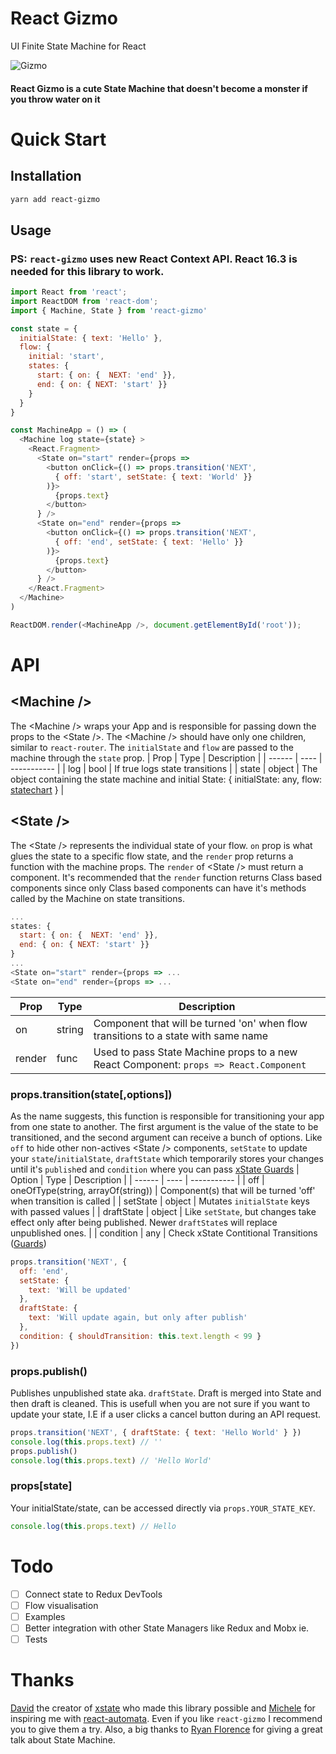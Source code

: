 # React Gizmo

UI Finite State Machine for React  

![Gizmo](https://78.media.tumblr.com/7e86a0e90f263f2c1da0bc2f01b91d9a/tumblr_of8yz2A9Tk1rp0vkjo1_500.gif)
#### React Gizmo is a cute State Machine that doesn't become a monster if you throw water on it  

# Quick Start

## Installation

```sh
yarn add react-gizmo
```

## Usage
### PS: `react-gizmo` uses new React Context API. React 16.3 is needed for this library to work.
```js
import React from 'react';
import ReactDOM from 'react-dom';
import { Machine, State } from 'react-gizmo'

const state = {
  initialState: { text: 'Hello' },
  flow: {
    initial: 'start',
    states: {
      start: { on: {  NEXT: 'end' }},
      end: { on: { NEXT: 'start' }}
    }
  }
}

const MachineApp = () => (
  <Machine log state={state} >
    <React.Fragment>
      <State on="start" render={props =>
        <button onClick={() => props.transition('NEXT',
          { off: 'start', setState: { text: 'World' }}
        )}>
          {props.text}
        </button>
      } />
      <State on="end" render={props =>
        <button onClick={() => props.transition('NEXT',
          { off: 'end', setState: { text: 'Hello' }}
        )}>
          {props.text}
        </button>
      } />
    </React.Fragment>
  </Machine>
)

ReactDOM.render(<MachineApp />, document.getElementById('root'));
```

# API  
  
## &lt;Machine /&gt;  
The &lt;Machine /&gt; wraps your App and is responsible for passing down the props to the &lt;State /&gt;. The &lt;Machine /&gt; should have only one children, similar to `react-router`. The `initialState` and `flow` are passed to the machine through the `state` prop.
| Prop | Type | Description |
| ------ | ---- | ----------- |
| log    | bool | If true logs state transitions |
| state  | object | The object containing the state machine and initial State: { initialState: any, flow: [statechart](http://davidkpiano.github.io/xstate/docs/#/) } |

## &lt;State /&gt;
The &lt;State /&gt; represents the individual state of your flow. `on` prop is what glues the state to a specific flow state, and the `render` prop returns a function with the machine props. The `render` of &lt;State /&gt; must return a component. It's recommended that the `render` function returns Class based components since only Class based components can have it's methods called by the Machine on state transitions.  
```js
...
states: {
  start: { on: {  NEXT: 'end' }},
  end: { on: { NEXT: 'start' }}
}
...
<State on="start" render={props => ...
<State on="end" render={props => ...

```
| Prop | Type | Description |
| ------ | ---- | ----------- |
| on    | string | Component that will be turned 'on' when flow transitions to a state with same name |
| render  | func | Used to pass State Machine props to a new React Component: `props => React.Component` |

### props.transition(state[,options])
As the name suggests, this function is responsible for transitioning your app from one state to another. The first argument is the value of the state to be transitioned, and the second argument can receive a bunch of options. Like `off` to hide other non-actives &lt;State /&gt; components, `setState` to update your `state`/`initialState`, `draftState` which temporarily stores your changes until it's `publish`ed and `condition` where you can pass [xState Guards](http://davidkpiano.github.io/xstate/docs/#/guides/guards)
| Option | Type | Description |
| ------ | ---- | ----------- |
| off    | oneOfType(string, arrayOf(string)) | Component(s) that will be turned 'off' when transition is called |
|  setState | object | Mutates `initialState` keys with passed values |
|  draftState | object | Like `setState`, but changes take effect only after being published. Newer `draftState`s will replace unpublished ones. |
| condition | any | Check xState Contitional Transitions ([Guards](http://davidkpiano.github.io/xstate/docs/#/guides/guards))
```js
props.transition('NEXT', {
  off: 'end',
  setState: {
    text: 'Will be updated'
  },
  draftState: {
    text: 'Will update again, but only after publish'
  },
  condition: { shouldTransition: this.text.length < 99 }
})
```

### props.publish()
Publishes unpublished state aka. `draftState`. Draft is merged into State and then draft is cleaned. This is usefull when you are not sure if you want to update your state, I.E if a user clicks a cancel button during an API request.
```js
props.transition('NEXT', { draftState: { text: 'Hello World' } })
console.log(this.props.text) // ''
props.publish()
console.log(this.props.text) // 'Hello World'
```

### props[state]
Your initialState/state, can be accessed directly via `props.YOUR_STATE_KEY`.
```js
console.log(this.props.text) // Hello
```

# Todo
- [ ] Connect state to Redux DevTools
- [ ] Flow visualisation
- [ ] Examples
- [ ] Better integration with other State Managers like Redux and Mobx ie.
- [ ] Tests

# Thanks
[David](https://twitter.com/DavidKPiano) the creator of [xstate](https://github.com/davidkpiano/xstate) who made this library possible and [Michele](https://twitter.com/MicheleBertoli) for inspiring me with [react-automata](https://github.com/MicheleBertoli/react-automata). Even if you  like `react-gizmo` I recommend you to give them a try. 
Also, a big thanks to [Ryan Florence](https://twitter.com/ryanflorence) for giving a great talk about State Machine.




